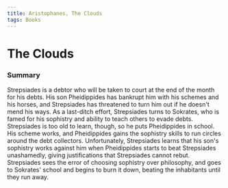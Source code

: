 ```yaml
---
title: Aristophanes, The Clouds
tags: Books
---
```


# The Clouds
### Summary
Strepsiades is a debtor who will be taken to court at the end of the month for his debts. His son Pheidippides has bankrupt him with his schemes and his horses, and Strepsiades has threatened to turn him out if he doesn't mend his ways. As a last-ditch effort, Strepsiades turns to Sokrates, who is famed for his sophistry and ability to teach others to evade debts. Strepsiades is too old to learn, though, so he puts Pheidippides in school. His scheme works, and Pheidippides gains the sophistry skills to run circles around the debt collectors. Unfortunately, Strepsiades learns that his son's sophistry works against him when Pheidippides starts to beat Strepsiades unashamedly, giving justifications that Strepsiades cannot rebut. Strepsiades sees the error of choosing sophistry over philosophy, and goes to Sokrates' school and begins to burn it down, beating the inhabitants until they run away.
